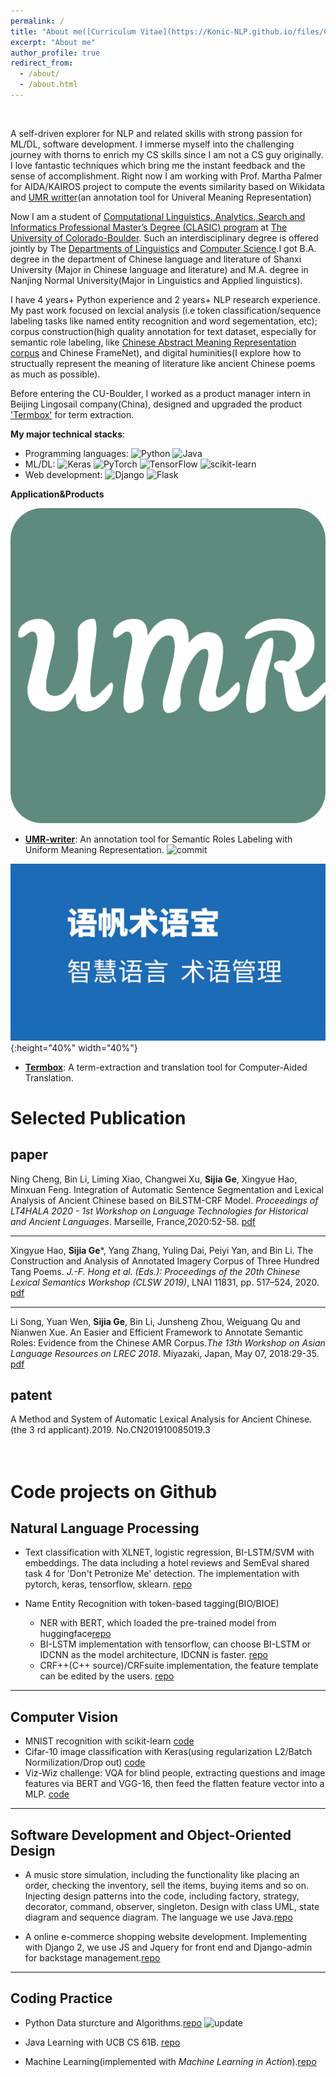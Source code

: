 ```yaml
---
permalink: /
title: "About me([Curriculum Vitae](https://Konic-NLP.github.io/files/CV-full.docx.pdf))"
excerpt: "About me"
author_profile: true
redirect_from: 
  - /about/
  - /about.html
---  
```

  
&nbsp;

A self-driven explorer for NLP and related skills with strong passion for ML/DL, software development. I immerse myself into the challenging journey with thorns to enrich my CS skills since I am not a CS guy originally. I love fantastic techniques which bring me the instant feedback and the sense of accomplishment.
Right now I am working with Prof. Martha Palmer for AIDA/KAIROS project to compute the events similarity based on Wikidata and [UMR writter](http://umr-tool.cs.brandeis.edu/)(an annotation tool for Univeral Meaning Representation)

Now I am a student of [Computational Linguistics, Analytics, Search and Informatics Professional Master’s Degree (CLASIC) program](https://www.colorado.edu/linguistics/graduate-program/computational-linguistics-clasic-ms) at [The University of Colorado-Boulder](https://www.colorado.edu/).  Such an interdisciplinary degree is offered jointly by The [Departments of Linguistics](https://www.colorado.edu/linguistics/) and [Computer Science](https://www.colorado.edu/cs/).I got B.A. degree in the department of Chinese language and literature of Shanxi University (Major in Chinese language and literature) and M.A. degree in Nanjing Normal University(Major in Linguistics and Applied linguistics). 

I have 4 years+ Python experience and 2 years+ NLP research experience. My past work focused on lexcial analysis (i.e token classification/sequence labeling tasks like named entity recognition and word segementation, etc); corpus construction(high quality annotation for text dataset, especially for semantic role labeling, like [Chinese Abstract Meaning Representation corpus](https://www.cs.brandeis.edu/~clp/camr/camr.html) and Chinese FrameNet), and digital huminities(I explore how to structually represent the meaning of literature like ancient Chinese poems as much as possible).
  
  
Before entering the CU-Boulder, I worked as a product manager intern in Beijing Lingosail company(China), designed and upgraded the product ['Termbox'](http://termbox.lingosail.com/) for term extraction.


**My major technical stacks**:  
 - Programming languages: ![Python](https://img.shields.io/badge/Python-14354C?style=for-the-badge&logo=python&logoColor=white) ![Java](https://img.shields.io/badge/Java-ED8B00?style=for-the-badge&logo=java&logoColor=white)
  - ML/DL: ![Keras](https://img.shields.io/badge/Keras-%23D00000.svg?style=for-the-badge&logo=Keras&logoColor=white) ![PyTorch](https://img.shields.io/badge/PyTorch-%23EE4C2C.svg?style=for-the-badge&logo=PyTorch&logoColor=white)  ![TensorFlow](https://img.shields.io/badge/TensorFlow-%23FF6F00.svg?style=for-the-badge&logo=TensorFlow&logoColor=white) ![scikit-learn](https://img.shields.io/badge/scikit--learn-%23F7931E.svg?style=for-the-badge&logo=scikit-learn&logoColor=white) 
  - Web development: ![Django](https://img.shields.io/badge/django-%23092E20.svg?style=for-the-badge&logo=django&logoColor=white) ![Flask](https://img.shields.io/badge/flask-%23000.svg?style=for-the-badge&logo=flask&logoColor=white)


**Application&Products**

![](https://github.com/Konic-NLP/Konic-NLP.github.io/blob/master/images/android-chrome-512x512.png)
- [**UMR-writer**](http://umr-tool.cs.brandeis.edu/): An annotation tool for Semantic Roles Labeling with Uniform Meaning Representation. ![commit](https://img.shields.io/github/last-commit/jinzhao3611/umr-annotation-tool/master)

![](https://github.com/Konic-NLP/Konic-NLP.github.io/blob/master/images/Snipaste_2022-09-04_14-02-44.png){:height="40%" width="40%"}
- [**Termbox**](http://termbox.lingosail.com/): A term-extraction and translation tool for Computer-Aided Translation.

Selected Publication
=======
## paper

Ning Cheng, Bin Li, Liming Xiao, Changwei Xu, **Sijia Ge**, Xingyue Hao, Minxuan Feng. Integration of Automatic Sentence Segmentation and Lexical Analysis of Ancient Chinese based on BiLSTM-CRF Model. *Proceedings of LT4HALA 2020 - 1st Workshop on Language Technologies for Historical and Ancient Languages*. Marseille, France,2020:52-58. [pdf](https://aclanthology.org/2020.lt4hala-1.8.pdf) 

*****  

Xingyue Hao, **Sijia Ge***, Yang Zhang, Yuling Dai, Peiyi Yan, and Bin Li. The Construction and Analysis of Annotated Imagery Corpus of Three Hundred Tang Poems. *J.-F. Hong et al. (Eds.): Proceedings of the 20th Chinese Lexical Semantics Workshop (CLSW 2019)*, LNAI 11831, pp. 517–524, 2020.   [pdf](https://link.springer.com/content/pdf/10.1007%2F978-3-030-38189-9_53.pdf)
  
******  
Li  Song, Yuan  Wen,  **Sijia  Ge**,  Bin  Li,  Junsheng  Zhou,  Weiguang  Qu  and  Nianwen  Xue. An  Easier  and  Efficient Framework to Annotate Semantic Roles: Evidence from the Chinese AMR Corpus.*The 13th Workshop on Asian Language Resources on LREC 2018*. Miyazaki, Japan, May 07, 2018:29-35.   [pdf](http://lrec-conf.org/workshops/lrec2018/W29/pdf/15_W29.pdf)
  
  
## patent 
A  Method  and  System  of  Automatic  Lexical  Analysis  for  Ancient  Chinese.  (the  3 rd   applicant).2019. No.CN201910085019.3 


<br>Code projects on Github
=======
## Natural Language Processing 

- Text classification with XLNET, logistic regression, BI-LSTM/SVM with embeddings. The data including a hotel reviews and SemEval shared task 4 for 'Don't Petronize Me' detection. The implementation with pytorch, keras, tensorflow, sklearn.
[repo](https://github.com/Konic-NLP/text-classification)


- Name Entity Recognition with token-based tagging(BIO/BIOE)
  - NER with BERT, which loaded the pre-trained model from huggingface[repo](https://github.com/Konic-NLP/BERT-NER/blob/main/copy_of_ner_bert.py)
  - BI-LSTM implementation with tensorflow, can choose BI-LSTM or IDCNN as the model architecture, IDCNN is faster. [repo](https://github.com/Konic-NLP/NER/blob/main/NER-BERT.py)
  - CRF++(C++ source)/CRFsuite implementation, the feature template can be edited by the users. [repo](https://github.com/Konic-NLP/NER) 

***********

## Computer Vision

- MNIST recognition with scikit-learn [code](https://github.com/Konic-NLP/5922-deep-learning/blob/main/lab_assignment1_.ipynb)
- Cifar-10 image classification with Keras(using regularization L2/Batch Normilization/Drop out) [code](https://github.com/Konic-NLP/5922-deep-learning/blob/main/lab_assignment2.ipynb)
- Viz-Wiz challenge: VQA for blind people, extracting questions and image features via BERT and VGG-16, then feed the flatten feature vector into a MLP. [code](https://github.com/Konic-NLP/5922-deep-learning/blob/main/lab_assignment4.ipynb)

**************

## Software Development and Object-Oriented Design

- A music store simulation, including the functionality like placing an order, checking the inventory, sell the items, buying items and so on. Injecting design patterns into the code, including factory, strategy, decorator, command, observer, singleton. Design with class UML, state diagram and sequence diagram. The language we use Java.[repo](https://github.com/Konic-NLP/OOAD-project)

- A online e-commerce shopping website development. Implementing with Django 2,  we use JS and Jquery for front end and Django-admin for backstage management.[repo](https://github.com/Konic-NLP/final-project-OOAD)


****************

## Coding Practice 

- Python Data sturcture and Algorithms.[repo](https://github.com/Konic-NLP/Data_sturcture_algorithms)  ![update](https://img.shields.io/badge/last%20updated-June%202022-lightgrey  "add my handwriting notes in Chinese")

- Java Learning with UCB CS 61B. [repo](https://github.com/Konic-NLP/Java-learning)
- Machine Learning(implemented with *Machine Learning in Action*).[repo](https://github.com/Konic-NLP/Machine_Learning) 




<!-- A data-driven personal website
======
Like many other Jekyll-based GitHub Pages templates, academicpages makes you separate the website's content from its form. The content & metadata of your website are in structured markdown files, while various other files constitute the theme, specifying how to transform that content & metadata into HTML pages. You keep these various markdown (.md), YAML (.yml), HTML, and CSS files in a public GitHub repository. Each time you commit and push an update to the repository, the [GitHub pages](https://pages.github.com/) service creates static HTML pages based on these files, which are hosted on GitHub's servers free of charge.

Many of the features of dynamic content management systems (like Wordpress) can be achieved in this fashion, using a fraction of the computational resources and with far less vulnerability to hacking and DDoSing. You can also modify the theme to your heart's content without touching the content of your site. If you get to a point where you've broken something in Jekyll/HTML/CSS beyond repair, your markdown files describing your talks, publications, etc. are safe. You can rollback the changes or even delete the repository and start over -- just be sure to save the markdown files! Finally, you can also write scripts that process the structured data on the site, such as [this one](https://github.com/academicpages/academicpages.github.io/blob/master/talkmap.ipynb) that analyzes metadata in pages about talks to display [a map of every location you've given a talk](https://academicpages.github.io/talkmap.html). -->
